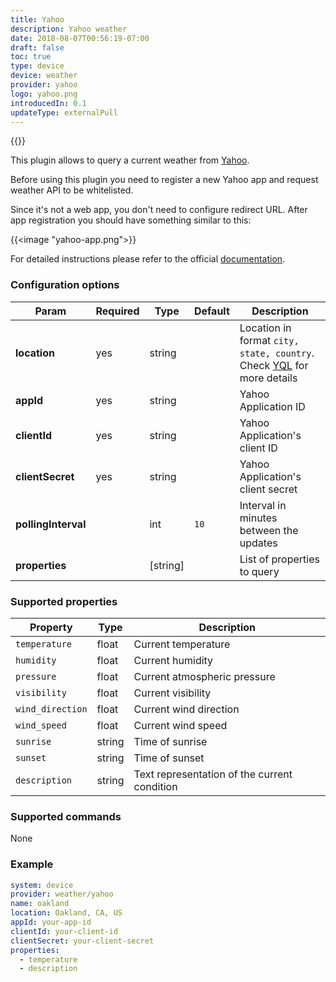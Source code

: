```yaml
---
title: Yahoo
description: Yahoo weather
date: 2018-08-07T00:56:19-07:00
draft: false
toc: true
type: device
device: weather
provider: yahoo
logo: yahoo.png
introducedIn: 0.1
updateType: externalPull
---
```

{{<device>}}

This plugin allows to query a current weather from [Yahoo](https://www.yahoo.com/news/weather).

Before using this plugin you need to register a new Yahoo app and request weather
API to be whitelisted.

Since it's not a web app, you don't need to configure redirect URL.
After app registration you should have something similar to this:

{{<image "yahoo-app.png">}}

For detailed instructions please refer to the official [documentation](https://developer.yahoo.com/weather/).

### Configuration options

| Param | Required | Type | Default | Description |
|-------|----------|------|---------|-------------|
| **location** | yes | string || Location in format `city, state, country`. Check [YQL](https://developer.yahoo.com/weather/) for more details |
| **appId** | yes | string || Yahoo Application ID |
| **clientId** | yes | string || Yahoo Application's client ID|
| **clientSecret** | yes | string || Yahoo Application's client secret |
| **pollingInterval** || int | `10` | Interval in minutes between the updates |
| **properties** || [string] || List of properties to query |

### Supported properties

| Property | Type | Description |
|----------|------|-------------|
| `temperature` | float | Current temperature |
| `humidity` | float | Current humidity |
| `pressure` | float | Current atmospheric pressure |
| `visibility` | float | Current visibility |
| `wind_direction` | float | Current wind direction |
| `wind_speed` | float | Current wind speed |
| `sunrise` | string | Time of sunrise |
| `sunset` | string | Time of sunset |
| `description` | string | Text representation of the current condition |

### Supported commands

None

### Example

```yaml
system: device
provider: weather/yahoo
name: oakland
location: Oakland, CA, US
appId: your-app-id
clientId: your-client-id
clientSecret: your-client-secret
properties:
  - temperature
  - description
```
